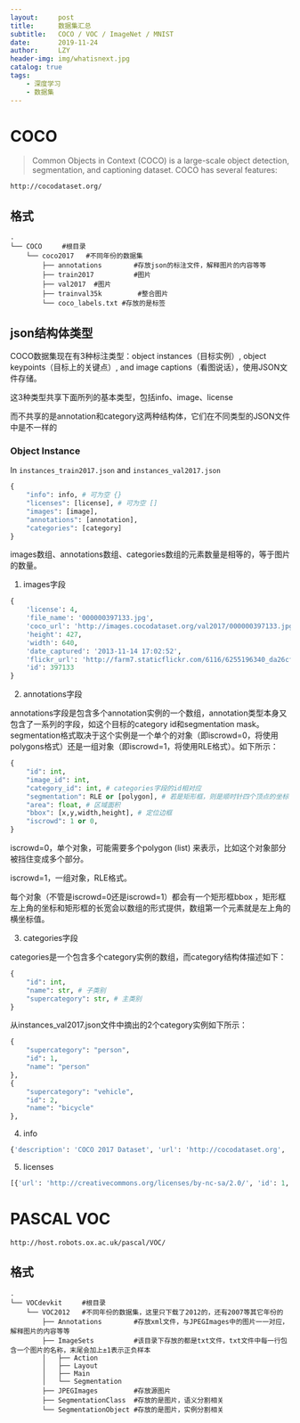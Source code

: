 ```yaml
---
layout:     post
title:      数据集汇总
subtitle:   COCO / VOC / ImageNet / MNIST
date:       2019-11-24
author:     LZY
header-img: img/whatisnext.jpg
catalog: true
tags:
    - 深度学习
    - 数据集
---
```



# COCO

>Common Objects in Context (COCO) is a large-scale object detection, segmentation, and captioning dataset. COCO has several features:

`http://cocodataset.org/`


## 格式

```
.
└── COCO     #根目录
    └── coco2017   #不同年份的数据集
        ├── annotations        #存放json的标注文件，解释图片的内容等等
        ├── train2017          #图片
        ├── val2017  #图片
        ├── trainval35k         #整合图片
        └── coco_labels.txt #存放的是标签
```

## json结构体类型

COCO数据集现在有3种标注类型：object instances（目标实例）, object keypoints（目标上的关键点）, and image captions（看图说话），使用JSON文件存储。

这3种类型共享下面所列的基本类型，包括info、image、license

而不共享的是annotation和category这两种结构体，它们在不同类型的JSON文件中是不一样的

### Object Instance

In `instances_train2017.json` and `instances_val2017.json`

```python 
{
    "info": info, # 可为空 {}
    "licenses": [license], # 可为空 []
    "images": [image],
    "annotations": [annotation],
    "categories": [category]
}
```

images数组、annotations数组、categories数组的元素数量是相等的，等于图片的数量。

1. images字段

```python
{
    'license': 4,
    'file_name': '000000397133.jpg', 
    'coco_url': 'http://images.cocodataset.org/val2017/000000397133.jpg',
    'height': 427,
    'width': 640,
    'date_captured': '2013-11-14 17:02:52',
    'flickr_url': 'http://farm7.staticflickr.com/6116/6255196340_da26cf2c9e_z.jpg',
    'id': 397133
}
```


2. annotations字段

annotations字段是包含多个annotation实例的一个数组，annotation类型本身又包含了一系列的字段，如这个目标的category id和segmentation mask。segmentation格式取决于这个实例是一个单个的对象（即iscrowd=0，将使用polygons格式）还是一组对象（即iscrowd=1，将使用RLE格式）。如下所示：

```python
{
    "id": int,
    "image_id": int,
    "category_id": int, # categories字段的id相对应
    "segmentation": RLE or [polygon], # 若是矩形框，则是顺时针四个顶点的坐标 polygon = [X1,Y1,X2,Y1,X2,Y2,X1,Y2]
    "area": float, # 区域面积
    "bbox": [x,y,width,height], # 定位边框
    "iscrowd": 1 or 0,
}
```

iscrowd=0，单个对象，可能需要多个polygon (list) 来表示，比如这个对象部分被挡住变成多个部分。

iscrowd=1，一组对象，RLE格式。

每个对象（不管是iscrowd=0还是iscrowd=1）都会有一个矩形框bbox ，矩形框左上角的坐标和矩形框的长宽会以数组的形式提供，数组第一个元素就是左上角的横坐标值。

3. categories字段

categories是一个包含多个category实例的数组，而category结构体描述如下：

```python
{
    "id": int,
    "name": str, # 子类别
    "supercategory": str, # 主类别
}
```

从instances_val2017.json文件中摘出的2个category实例如下所示：

```python
{
    "supercategory": "person",
    "id": 1,
    "name": "person"
},
{
    "supercategory": "vehicle",
    "id": 2,
    "name": "bicycle"
},
```

4. info

```python
{'description': 'COCO 2017 Dataset', 'url': 'http://cocodataset.org', 'version': '1.0', 'year': 2017, 'contributor': 'COCO Consortium', 'date_created': '2017/09/01'}
```

5. licenses

```python
[{'url': 'http://creativecommons.org/licenses/by-nc-sa/2.0/', 'id': 1, 'name': 'Attribution-NonCommercial-ShareAlike License'}, {'url': 'http://creativecommons.org/licenses/by-nc/2.0/', 'id': 2, 'name': 'Attribution-NonCommercial License'}, {'url': 'http://creativecommons.org/licenses/by-nc-nd/2.0/', 'id': 3, 'name': 'Attribution-NonCommercial-NoDerivs License'}, {'url': 'http://creativecommons.org/licenses/by/2.0/', 'id': 4, 'name': 'Attribution License'}, {'url': 'http://creativecommons.org/licenses/by-sa/2.0/', 'id': 5, 'name': 'Attribution-ShareAlike License'}, {'url': 'http://creativecommons.org/licenses/by-nd/2.0/', 'id': 6, 'name': 'Attribution-NoDerivs License'}, {'url': 'http://flickr.com/commons/usage/', 'id': 7, 'name': 'No known copyright restrictions'}, {'url': 'http://www.usa.gov/copyright.shtml', 'id': 8, 'name': 'United States Government Work'}]
```

# PASCAL VOC

`http://host.robots.ox.ac.uk/pascal/VOC/`


## 格式


```
.
└── VOCdevkit     #根目录
    └── VOC2012   #不同年份的数据集，这里只下载了2012的，还有2007等其它年份的
        ├── Annotations        #存放xml文件，与JPEGImages中的图片一一对应，解释图片的内容等等
        ├── ImageSets          #该目录下存放的都是txt文件，txt文件中每一行包含一个图片的名称，末尾会加上±1表示正负样本
        │   ├── Action
        │   ├── Layout
        │   ├── Main
        │   └── Segmentation
        ├── JPEGImages         #存放源图片
        ├── SegmentationClass  #存放的是图片，语义分割相关
        └── SegmentationObject #存放的是图片，实例分割相关
```
